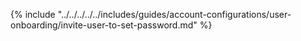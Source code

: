{% include "../../../../../includes/guides/account-configurations/user-onboarding/invite-user-to-set-password.md" %}
